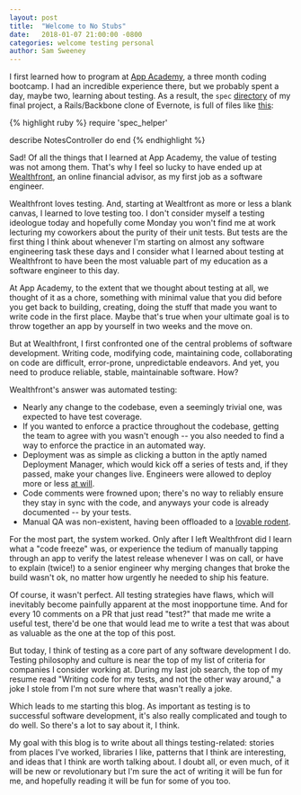 ```yaml
---
layout: post
title:  "Welcome to No Stubs"
date:   2018-01-07 21:00:00 -0800
categories: welcome testing personal
author: Sam Sweeney
---
```


I first learned how to program at [App Academy](https://www.appacademy.io/), a three month coding bootcamp.  I had an incredible experience there, but we probably spent a day, maybe two, learning about testing.  As a result, the `spec` [directory](https://github.com/shubik22/BetterNote/tree/master/spec) of my final project, a Rails/Backbone clone of Evernote, is full of files like [this](https://github.com/shubik22/BetterNote/blob/master/spec/controllers/notes_controller_spec.rb):

{% highlight ruby %}
require 'spec_helper'

describe NotesController do
end
{% endhighlight %}

Sad!  Of all the things that I learned at App Academy, the value of testing was not among them.  That's why I feel so lucky to have ended up at [Wealthfront](https://www.wealthfront.com/), an online financial advisor, as my first job as a software engineer.

Wealthfront loves testing.  And, starting at Wealtfront as more or less a blank canvas, I learned to love testing too.  I don't consider myself a testing ideologue today and hopefully come Monday you won't find me at work lecturing my coworkers about the purity of their unit tests.  But tests are the first thing I think about whenever I'm starting on almost any software engineering task these days and I consider what I learned about testing at Wealthfront to have been the most valuable part of my education as a software engineer to this day.

At App Academy, to the extent that we thought about testing at all, we thought of it as a chore, something with minimal value that you did before you get back to building, creating, doing the stuff that made you want to write code in the first place.  Maybe that's true when your ultimate goal is to throw together an app by yourself in two weeks and the move on.

But at Wealthfront, I first confronted one of the central problems of software development.  Writing code, modifying code, maintaining code, collaborating on code are difficult, error-prone, unpredictable endeavors.  And yet, you need to produce reliable, stable, maintainable software.  How?

Wealthfront's answer was automated testing:

  * Nearly any change to the codebase, even a seemingly trivial one, was expected to have test coverage.
  * If you wanted to enforce a practice throughout the codebase, getting the team to agree with you wasn't enough -- you also needed to find a way to enforce the practice in an automated way.
  * Deployment was as simple as clicking a button in the aptly named Deployment Manager, which would kick off a series of tests and, if they passed, make your changes live.  Engineers were allowed to deploy more or less [at will](https://www.wealthfront.com/engineering).
  * Code comments were frowned upon; there's no way to reliably ensure they stay in sync with the code, and anyways your code is already documented -- by your tests.
  * Manual QA was non-existent, having been offloaded to a [lovable rodent](https://github.com/teamcapybara/capybara).

For the most part, the system worked.  Only after I left Wealthfront did I learn what a "code freeze" was, or experience the tedium of manually tapping through an app to verify the latest release whenever I was on call, or have to explain (twice!) to a senior engineer why merging changes that broke the build wasn't ok, no matter how urgently he needed to ship his feature.

Of course, it wasn't perfect.  All testing strategies have flaws, which will inevitably become painfully apparent at the most inopportune time.  And for every 10 comments on a PR that just read "test?" that made me write a useful test, there'd be one that would lead me to write a test that was about as valuable as the one at the top of this post.

But today, I think of testing as a core part of any software development I do.  Testing philosophy and culture is near the top of my list of criteria for companies I consider working at.  During my last job search, the top of my resume read "Writing code for my tests, and not the other way around," a joke I stole from I'm not sure where that wasn't really a joke.

Which leads to me starting this blog.  As important as testing is to successful software development, it's also really complicated and tough to do well.  So there's a lot to say about it, I think.

My goal with this blog is to write about all things testing-related: stories from places I've worked, libraries I like, patterns that I think are interesting, and ideas that I think are worth talking about.  I doubt all, or even much, of it will be new or revolutionary but I'm sure the act of writing it will be fun for me, and hopefully reading it will be fun for some of you too.
